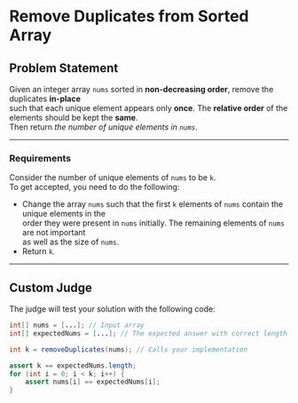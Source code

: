 # Remove Duplicates from Sorted Array

## Problem Statement

Given an integer array `nums` sorted in **non-decreasing order**, remove the duplicates **in-place**  
such that each unique element appears only **once**. The **relative order** of the elements should be kept the **same**.  
Then return _the number of unique elements in `nums`_.

---

### Requirements

Consider the number of unique elements of `nums` to be `k`.  
To get accepted, you need to do the following:

- Change the array `nums` such that the first `k` elements of `nums` contain the unique elements in the  
  order they were present in `nums` initially. The remaining elements of `nums` are not important  
  as well as the size of `nums`.
- Return `k`.

---

## Custom Judge

The judge will test your solution with the following code:

```java
int[] nums = [...]; // Input array
int[] expectedNums = [...]; // The expected answer with correct length

int k = removeDuplicates(nums); // Calls your implementation

assert k == expectedNums.length;
for (int i = 0; i < k; i++) {
    assert nums[i] == expectedNums[i];
}
```
